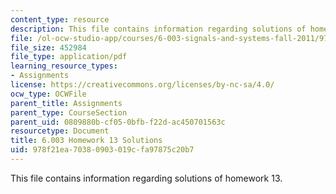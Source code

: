 ```yaml
---
content_type: resource
description: This file contains information regarding solutions of homework 13.
file: /ol-ocw-studio-app/courses/6-003-signals-and-systems-fall-2011/978f21ea70380903019cfa97875c20b7_MIT6_003F11_sol13.pdf
file_size: 452984
file_type: application/pdf
learning_resource_types:
- Assignments
license: https://creativecommons.org/licenses/by-nc-sa/4.0/
ocw_type: OCWFile
parent_title: Assignments
parent_type: CourseSection
parent_uid: 0809880b-cf05-0bfb-f22d-ac450701563c
resourcetype: Document
title: 6.003 Homework 13 Solutions
uid: 978f21ea-7038-0903-019c-fa97875c20b7
---
```

This file contains information regarding solutions of homework 13.